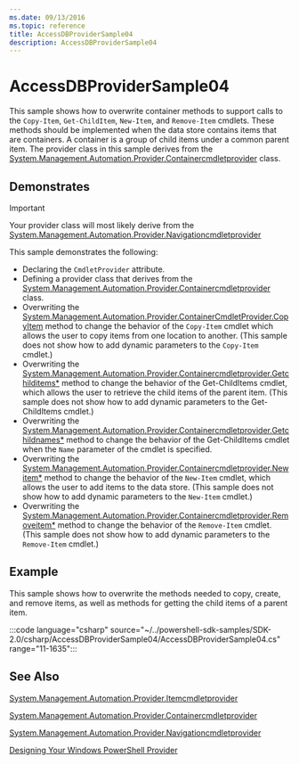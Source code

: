 ```yaml
---
ms.date: 09/13/2016
ms.topic: reference
title: AccessDBProviderSample04
description: AccessDBProviderSample04
---
```

# AccessDBProviderSample04

This sample shows how to overwrite container methods to support calls to the `Copy-Item`,
`Get-ChildItem`, `New-Item`, and `Remove-Item` cmdlets. These methods should be implemented when the
data store contains items that are containers. A container is a group of child items under a common
parent item. The provider class in this sample derives from the
[System.Management.Automation.Provider.Containercmdletprovider](/dotnet/api/System.Management.Automation.Provider.ContainerCmdletProvider)
class.

## Demonstrates

> [!IMPORTANT]
> Your provider class will most likely derive from the
> [System.Management.Automation.Provider.Navigationcmdletprovider](/dotnet/api/System.Management.Automation.Provider.NavigationCmdletProvider)

This sample demonstrates the following:

- Declaring the `CmdletProvider` attribute.
- Defining a provider class that derives from the
  [System.Management.Automation.Provider.Containercmdletprovider](/dotnet/api/System.Management.Automation.Provider.ContainerCmdletProvider)
  class.
- Overwriting the
  [System.Management.Automation.Provider.ContainerCmdletProvider.CopyItem](/dotnet/api/System.Management.Automation.Provider.ContainerCmdletProvider.CopyItem)
  method to change the behavior of the `Copy-Item` cmdlet which allows the user to copy items from
  one location to another. (This sample does not show how to add dynamic parameters to the
  `Copy-Item` cmdlet.)
- Overwriting the
  [System.Management.Automation.Provider.Containercmdletprovider.Getchilditems*](/dotnet/api/System.Management.Automation.Provider.ContainerCmdletProvider.GetChildItems)
  method to change the behavior of the Get-ChildItems cmdlet, which allows the user to retrieve the
  child items of the parent item. (This sample does not show how to add dynamic parameters to the
  Get-ChildItems cmdlet.)
- Overwriting the
  [System.Management.Automation.Provider.Containercmdletprovider.Getchildnames*](/dotnet/api/System.Management.Automation.Provider.ContainerCmdletProvider.GetChildNames)
  method to change the behavior of the Get-ChildItems cmdlet when the `Name` parameter of the cmdlet
  is specified.
- Overwriting the
  [System.Management.Automation.Provider.Containercmdletprovider.Newitem*](/dotnet/api/System.Management.Automation.Provider.ContainerCmdletProvider.NewItem)
  method to change the behavior of the `New-Item` cmdlet, which allows the user to add items to the
  data store. (This sample does not show how to add dynamic parameters to the `New-Item` cmdlet.)
- Overwriting the
  [System.Management.Automation.Provider.Containercmdletprovider.Removeitem*](/dotnet/api/System.Management.Automation.Provider.ContainerCmdletProvider.RemoveItem)
  method to change the behavior of the `Remove-Item` cmdlet. (This sample does not show how to add
  dynamic parameters to the `Remove-Item` cmdlet.)

## Example

This sample shows how to overwrite the methods needed to copy, create, and remove items, as well as
methods for getting the child items of a parent item.

:::code language="csharp" source="~/../powershell-sdk-samples/SDK-2.0/csharp/AccessDBProviderSample04/AccessDBProviderSample04.cs" range="11-1635":::

## See Also

[System.Management.Automation.Provider.Itemcmdletprovider](/dotnet/api/System.Management.Automation.Provider.ItemCmdletProvider)

[System.Management.Automation.Provider.Containercmdletprovider](/dotnet/api/System.Management.Automation.Provider.ContainerCmdletProvider)

[System.Management.Automation.Provider.Navigationcmdletprovider](/dotnet/api/System.Management.Automation.Provider.NavigationCmdletProvider)

[Designing Your Windows PowerShell Provider](./provider-types.md)
